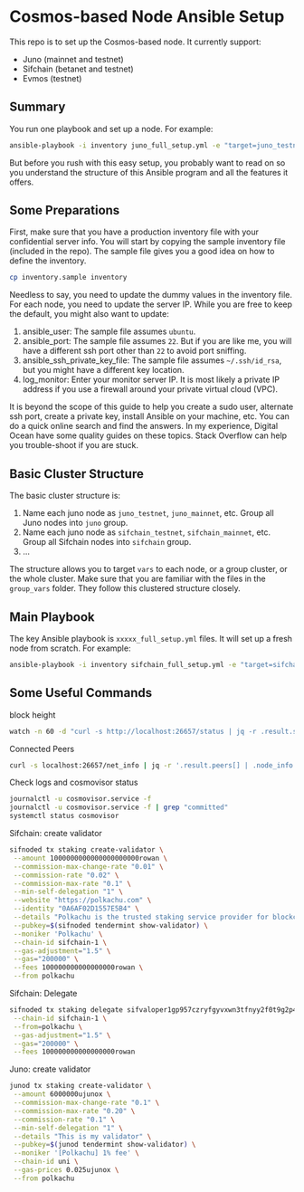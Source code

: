 # Cosmos-based Node Ansible Setup

This repo is to set up the Cosmos-based node. It currently support:

- Juno (mainnet and testnet)
- Sifchain (betanet and testnet)
- Evmos (testnet)

## Summary

You run one playbook and set up a node. For example:

```bash
ansible-playbook -i inventory juno_full_setup.yml -e "target=juno_testnet"
```

But before you rush with this easy setup, you probably want to read on so you understand the structure of this Ansible program and all the features it offers.

## Some Preparations

First, make sure that you have a production inventory file with your confidential server info. You will start by copying the sample inventory file (included in the repo). The sample file gives you a good idea on how to define the inventory.

```bash
cp inventory.sample inventory
```

Needless to say, you need to update the dummy values in the inventory file. For each node, you need to update the server IP. While you are free to keep the default, you might also want to update:

1. ansible_user: The sample file assumes `ubuntu`.
2. ansible_port: The sample file assumes `22`. But if you are like me, you will have a different ssh port other than `22` to avoid port sniffing.
3. ansible_ssh_private_key_file: The sample file assumes `~/.ssh/id_rsa`, but you might have a different key location.
4. log_monitor: Enter your monitor server IP. It is most likely a private IP address if you use a firewall around your private virtual cloud (VPC).

It is beyond the scope of this guide to help you create a sudo user, alternate ssh port, create a private key, install Ansible on your machine, etc. You can do a quick online search and find the answers. In my experience, Digital Ocean have some quality guides on these topics. Stack Overflow can help you trouble-shoot if you are stuck.

## Basic Cluster Structure

The basic cluster structure is:

1. Name each juno node as `juno_testnet`, `juno_mainnet`, etc. Group all Juno nodes into `juno` group.
2. Name each juno node as `sifchain_testnet`, `sifchain_mainnet`, etc. Group all Sifchain nodes into `sifchain` group.
3. ...

The structure allows you to target `vars` to each node, or a group cluster, or the whole cluster. Make sure that you are familiar with the files in the `group_vars` folder. They follow this clustered structure closely.

## Main Playbook

The key Ansible playbook is `xxxxx_full_setup.yml` files. It will set up a fresh node from scratch. For example:

```bash
ansible-playbook -i inventory sifchain_full_setup.yml -e "target=sifchain_betanet"
```

## Some Useful Commands

block height

```bash
watch -n 60 -d "curl -s http://localhost:26657/status | jq -r .result.sync_info.latest_block_height"
```

Connected Peers

```bash
curl -s localhost:26657/net_info | jq -r '.result.peers[] | .node_info.moniker, .node_info.id, .node_info.listen_addr, .remote_ip'
```

Check logs and cosmovisor status

```bash
journalctl -u cosmovisor.service -f
journalctl -u cosmovisor.service -f | grep "committed"
systemctl status cosmovisor
```

Sifchain: create validator

```bash
sifnoded tx staking create-validator \
 --amount 1000000000000000000000rowan \
 --commission-max-change-rate "0.01" \
 --commission-rate "0.02" \
 --commission-max-rate "0.1" \
 --min-self-delegation "1" \
 --website "https://polkachu.com" \
 --identity "0A6AF02D1557E5B4" \
 --details "Polkachu is the trusted staking service provider for blockchain projects. 100% refund for downtime slash. Contact us at hello@polkachu.com" \
 --pubkey=$(sifnoded tendermint show-validator) \
 --moniker 'Polkachu' \
 --chain-id sifchain-1 \
 --gas-adjustment="1.5" \
 --gas="200000" \
 --fees 100000000000000000rowan \
 --from polkachu
```

Sifchain: Delegate

```bash
sifnoded tx staking delegate sifvaloper1gp957czryfgyvxwn3tfnyy2f0t9g2p4pfj2j90 420000000000000000000rowan \
 --chain-id sifchain-1 \
 --from=polkachu \
 --gas-adjustment="1.5" \
 --gas="200000" \
 --fees 100000000000000000rowan
```

Juno: create validator

```bash
junod tx staking create-validator \
 --amount 6000000ujunox \
 --commission-max-change-rate "0.1" \
 --commission-max-rate "0.20" \
 --commission-rate "0.1" \
 --min-self-delegation "1" \
 --details "This is my validator" \
 --pubkey=$(junod tendermint show-validator) \
 --moniker '[Polkachu] 1% fee' \
 --chain-id uni \
 --gas-prices 0.025ujunox \
 --from polkachu
```
